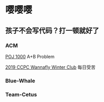 # 嘤嘤嘤

## 孩子不会写代码？打一顿就好了

### ACM

[POJ 1000](./POJ/POJ_1000.md) A+B Problem

[2019 CCPC Wannafly Winter Club](./Wannafly2019Winter/Wannafly2019Winter.md) 每日受苦



### Blue-Whale



### Team-Cetus
